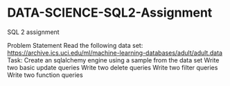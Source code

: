 # DATA-SCIENCE-SQL2-Assignment
SQL 2 assignment


Problem Statement
Read the following data set: https://archive.ics.uci.edu/ml/machine-learning-databases/adult/adult.data
Task:
Create an sqlalchemy engine using a sample from the data set
Write two basic update queries
Write two delete queries
Write two filter queries
Write two function queries

